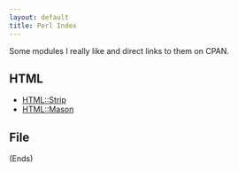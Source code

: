 ```yaml
---
layout: default
title: Perl Index
---
```


Some modules I really like and direct links to them on CPAN.

## HTML

* [HTML::Strip](http://search.cpan.org/dist/HTML-Strip/)
* [HTML::Mason](http://search.cpan.org/dist/HTML-Mason/)

## File

(Ends)
